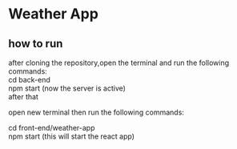 # Weather App
## how to run
after cloning the repository,open the terminal and run the following commands:</br>
cd back-end </br>
npm start (now the server is active) </br>
after that </br>

open new terminal then run the following commands: </br>

cd front-end/weather-app </br>
npm start (this will start the react app) </br>








